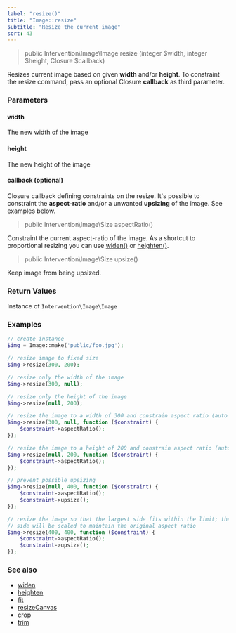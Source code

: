 ```yaml
---
label: "resize()"
title: "Image::resize"
subtitle: "Resize the current image"
sort: 43
---
```


> public Intervention\Image\Image resize (integer $width, integer $height, Closure $callback)

Resizes current image based on given **width** and/or **height**. To constraint the resize command, pass an optional Closure **callback** as third parameter.
    
### Parameters

#### width
The new width of the image

#### height
The new height of the image

#### callback (optional)

Closure callback defining constraints on the resize. It's possible to constraint the **aspect-ratio** and/or a unwanted **upsizing** of the image. See examples below.

> public Intervention\Image\Size aspectRatio()

Constraint the current aspect-ratio of the image. As a shortcut to proportional resizing you can use [widen()](/v2/api/widen) or [heighten()](/v2/api/heighten).

> public Intervention\Image\Size upsize()

Keep image from being upsized.

### Return Values
Instance of `Intervention\Image\Image`

### Examples

```php
// create instance
$img = Image::make('public/foo.jpg');

// resize image to fixed size
$img->resize(300, 200);

// resize only the width of the image
$img->resize(300, null);

// resize only the height of the image
$img->resize(null, 200);

// resize the image to a width of 300 and constrain aspect ratio (auto height)
$img->resize(300, null, function ($constraint) {
    $constraint->aspectRatio();
});

// resize the image to a height of 200 and constrain aspect ratio (auto width)
$img->resize(null, 200, function ($constraint) {
    $constraint->aspectRatio();
});

// prevent possible upsizing
$img->resize(null, 400, function ($constraint) {
    $constraint->aspectRatio();
    $constraint->upsize();
});

// resize the image so that the largest side fits within the limit; the smaller
// side will be scaled to maintain the original aspect ratio
$img->resize(400, 400, function ($constraint) {
    $constraint->aspectRatio();
    $constraint->upsize();
});
```

### See also

- [widen](/v2/api/widen)
- [heighten](/v2/api/heighten)
- [fit](/v2/api/fit)
- [resizeCanvas](/v2/api/resize-canvas)
- [crop](/v2/api/crop)
- [trim](/v2/api/trim)

